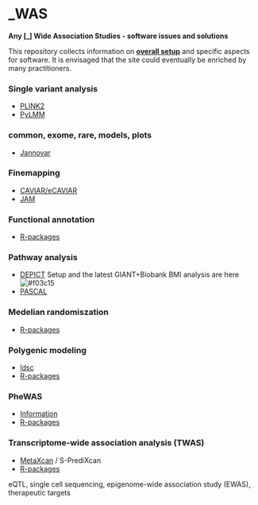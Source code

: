 # _WAS

**Any [_] Wide Association Studies - software issues and solutions**

This repository collects information on **[overall setup](overall)** and specific aspects for software. It is envisaged that the site could eventually be enriched by many practitioners.

### Single variant analysis

* [PLINK2](PLINK2)
* [PyLMM](PyLMM)

### common, exome, rare, models, plots

* [Jannovar](jannovar)

### Finemapping

* [CAVIAR/eCAVIAR](caviar)
* [JAM](JAM)

### Functional annotation

* [R-packages](R-packages)

### Pathway analysis

* [DEPICT](DEPICT) Setup and the latest GIANT+Biobank BMI analysis are here ![#f03c15](https://placehold.it/15/f03c15/000000?text=+) 
* [PASCAL](PASCAL)

### Medelian randomiszation

* [R-packages](R-packages)

### Polygenic modeling

* [ldsc](ldsc)
* [R-packages](R-packages)

### PheWAS

* [Information](PheWAS)
* [R-packages](R-packages)

### Transcriptome-wide association analysis (TWAS)

* [MetaXcan](MetaXcan) / S-PrediXcan
* [R-packages](R-packages)

eQTL, single cell sequencing, epigenome-wide association study (EWAS), therapeutic targets
